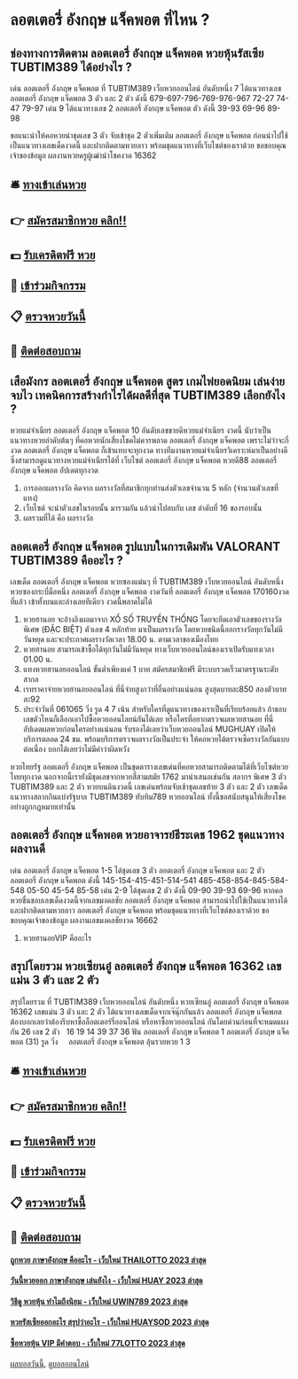 # ลอตเตอรี่ อังกฤษ แจ็คพอต ที่ไหน ?
## ช่องทางการติดตาม ลอตเตอรี่ อังกฤษ แจ็คพอต หวยหุ้นรัสเซีย TUBTIM389 ได้อย่างไร ?
เด่น ลอตเตอรี่ อังกฤษ แจ็คพอต ที่ TUBTIM389 เว็บหวยออนไลน์ อันดับหนึ่ง 7 ได้แนวทางเลข ลอตเตอรี่ อังกฤษ แจ็คพอต 3 ตัว และ 2 ตัว ดังนี้
679-697-796-769-976-967
72-27
74-47
79-97
เด่น 9 ได้แนวทางเลข 2 ลอตเตอรี่ อังกฤษ แจ็คพอต ตัว ดังนี้
39-93
69-96
89-98

ขอแนะนำให้คอหวยนำชุดเลข 3 ตัว จับเข้าชุด 2 ตัวเพิ่มเติม ลอตเตอรี่ อังกฤษ แจ็คพอต ก่อนนำไปใช้เป็นแนวทางเลขเด็ดงวดนี้ และฝากติดตามหวยลาว พร้อมชุดแนวทางที่เว็บไซต์ของเราด้วย
ขอขอบคุณเจ้าของข้อมูล
ผลงานหวยครูผู้เฒ่านำโชคงวด 16362

## 🛎 [ทางเข้าเล่นหวย](https://bit.ly/3BG5bNw)
## 👉 [สมัครสมาชิกหวย คลิก!!](https://bit.ly/3BG5bNw)
## 💵 [รับเครดิตฟรี หวย](https://bit.ly/3C3mvgS)
## 👑 [เข้าร่วมกิจกรรม](https://bit.ly/3C3mvgS)
## 📋 [ตรวจหวยวันนี้](https://bit.ly/3C3mvgS)
## 📱 [ติดต่อสอบถาม](https://bit.ly/3C3mvgS)

## เสือมังกร ลอตเตอรี่ อังกฤษ แจ็คพอต สูตร เกมไพ่ยอดนิยม เล่นง่ายจบไว เทคนิคการสร้างกำไรได้ผลดีที่สุด TUBTIM389 เลือกยังไง ?
หวยแม่จำเนียร ลอตเตอรี่ อังกฤษ แจ็คพอต 10 อันดับเลขขายดีหวยแม่จำเนียร งวดนี้ นับว่าเป็นแนวทางหวยลำดับต้นๆ ที่คอหวยนักเสี่ยงโชคไม่ควรพลาด ลอตเตอรี่ อังกฤษ แจ็คพอต เพราะไม่ว่าจะกี่งวด ลอตเตอรี่ อังกฤษ แจ็คพอต ก็เข้าแทบจะทุกงวด ทางทีมงานหวยแม่จำเนียรวิเคราะห์มาเป็นอย่างดี ซึ่งสามารถดูแนวทางหวยแม่จำเนียรได้ที่ เว็บไซต์ ลอตเตอรี่ อังกฤษ แจ็คพอต หวยดี88 ลอตเตอรี่ อังกฤษ แจ็คพอต อัปเดตทุกงวด
1. การออกผลรางวัล คิดจาก ผลรางวัลที่สมาชิกทุกท่านส่งตัวเลขจำนวน 5 หลัก (จำนวนตัวเลขที่แทง)
2. เว็บไซต์ จะนำตัวเลขในรอบนั้น มารวมกัน แล้วนำไปลบกับ เลข ลำดับที่ 16 ของรอบนั้น
3. ผลรวมที่ได้ คือ ผลรางวัล

## ลอตเตอรี่ อังกฤษ แจ็คพอต รูปแบบในการเดิมพัน VALORANT TUBTIM389 คืออะไร ?
เลขเด็ด ลอตเตอรี่ อังกฤษ แจ็คพอต หวยซองแม่นๆ ที่ TUBTIM389 เว็บหวยออนไลน์ อันดับหนึ่ง หวยซองกระบี่มือหนึ่ง ลอตเตอรี่ อังกฤษ แจ็คพอต งวดวันที่ ลอตเตอรี่ อังกฤษ แจ็คพอต 170160งวดที่แล้ว เข้าทั้งบนและล่างเลยทีเดียว งวดนี้พลาดไม่ได้
1. หวยฮานอย จะอ้างอิงผลมาจาก XỔ SỐ TRUYỀN THỐNG โดยจะยึดเอาตัวเลขของรางวัลพิเศษ (ĐẶC BIỆT) ตัวเลข 4 หลักท้าย มาเป็นผลรางวัล โดยหวยชนิดนี้ออกรางวัลทุกวันไม่มีวันหยุด และจะประกาศผลรางวัลเวลา 18.00 น. ตามเวลาของเมืองไทย
2. หวยฮานอย สามารถเข้าซื้อได้ทุกวันไม่มีวันหยุด ทางเว็บหวยออนไลน์ของเราเปิดรับแทงเวลา 01.00 น.
3. แทงหวยฮานอยออนไลน์ ขั้นต่ำเพียงแค่ 1 บาท สมัครสมาชิกฟรี มีระบบรวดเร็วมาตรฐานระดับสากล
4. เรทราคาจ่ายหวยฮานอยออนไลน์ ที่นี่จ่ายสูงกว่าที่อื่นอย่างแน่นอน สูงสุดบาทละ850 สองตัวบาทละ92
5. ประจำวันที่ 061065 วิ่ง รูด 4 7 เน้น สำหรับใครที่ดูแนวทางของเราเป็นที่เรียบร้อยแล้ว ถ้าชอบเลขตัวไหนก็เลือกเอาไปซื้อหวยออนไลยน์กันได้เลย หรือใครที่อยากตรวจผลหวยฮานอย ที่นี่อัปเดตผลหวยก่อนใครอย่างแน่นอน รับรองได้เลยว่าเว็บหวยออนไลน์ MUGHUAY เปิดให้บริการตลอด 24 ชม. พร้อมบริการตรวจผลรางวัลเป็นประจำ ให้คอหวยได้ตรวจเช็ครางวัลกันแบบต่อเนื่อง บอกได้เลยว่าไม่มีคำว่าผิดหวัง

หวยไทยรัฐ ลอตเตอรี่ อังกฤษ แจ็คพอต เป็นชุดตารางเลขเด่นที่คอหวยสามารถติดตามได้ที่เว็บไซต์หวยไทยทุกงวด นอกจากนี้เรายังมีชุดเลขจากหวยสี่สามสมัย 1762 มานำเสนอเช่นกัน สลากฯ พิเศษ 3 ตัว TUBTIM389 และ 2 ตัว หวยบนดินงวดนี้ เลขเด่นพร้อมจับเช้าชุดเลขท้าย 3 ตัว และ 2 ตัว เลขเด็ดแนวทางสลากกินแบ่งรัฐบาล TUBTIM389 ทับทิม789 หวยออนไลน์ ทั้งนี้ขอสนับสนุนให้เสี่ยงโชคอย่างถูกกฎหมายเท่านั้น

## ลอตเตอรี่ อังกฤษ แจ็คพอต หวยอาจารย์ธีระเดช 1962 ชุดแนวทางผลงานดี
เด่น ลอตเตอรี่ อังกฤษ แจ็คพอต 1-5 ได้ชุดเลข 3 ตัว ลอตเตอรี่ อังกฤษ แจ็คพอต และ 2 ตัว ลอตเตอรี่ อังกฤษ แจ็คพอต ดังนี้
145-154-415-451-514-541
485-458-854-845-584-548
05-50
45-54
85-58
เด่น 2-9 ได้ชุดเลข 2 ตัว ดังนี้
09-90
39-93
69-96
หากคอหวยชื่นชอบเลขเด็ดงวดนี้จากเลขมงคลชัย ลอตเตอรี่ อังกฤษ แจ็คพอต สามารถนำไปใช้เป็นแนวทางได้ และฝากติดตามหวยลาว ลอตเตอรี่ อังกฤษ แจ็คพอต พร้อมชุดแนวทางที่เว็บไซต์ของเราด้วย
ขอขอบคุณเจ้าของข้อมูล
ผลงานเลขมงคลชัยงวด 16662

1. หวยฮานอยVIP คืออะไร

## สรุปโดยรวม หวยเซียนอู๋ ลอตเตอรี่ อังกฤษ แจ็คพอต 16362 เลขแม่น 3 ตัว และ 2 ตัว
สรุปโดยรวม ที่ TUBTIM389 เว็บหวยออนไลน์ อันดับหนึ่ง หวยเซียนอู๋ ลอตเตอรี่ อังกฤษ แจ็คพอต 16362 เลขแม่น 3 ตัว และ 2 ตัว ได้แนวทางเลขเด็ดจากเจ๊นุ๊กกันแล้ว ลอตเตอรี่ อังกฤษ แจ็คพอต ต้องบอกเลยว่าต้องรีบหาซื้อล็อตเตอร์รี่ออนไลน์ หรือหาซื้อหวยออนไลน์ กันโดยด่วนก่อนที่จะหมดแผง
กัน 26
เลข 2 ตัว   16 19 14 39 37 36
ฟัน ลอตเตอรี่ อังกฤษ แจ็คพอต 1 ลอตเตอรี่ อังกฤษ แจ็คพอต (31)
รูด วิ่ง     ลอตเตอรี่ อังกฤษ แจ็คพอต ลุ้นรวยหวย 1 3

## 🛎 [ทางเข้าเล่นหวย](https://bit.ly/3BG5bNw)
## 👉 [สมัครสมาชิกหวย คลิก!!](https://bit.ly/3BG5bNw)
## 💵 [รับเครดิตฟรี หวย](https://bit.ly/3C3mvgS)
## 👑 [เข้าร่วมกิจกรรม](https://bit.ly/3C3mvgS)
## 📋 [ตรวจหวยวันนี้](https://bit.ly/3C3mvgS)
## 📱 [ติดต่อสอบถาม](https://bit.ly/3C3mvgS)

#### [ถูกหวย ภาษาอังกฤษ คืออะไร - เว็บใหม่ THAILOTTO 2023 ล่าสุด](https://atom.io/themes/ถูกหวย%20ภาษาอังกฤษ%20คืออะไร%20-%20เว็บใหม่%20thailotto%202023%20ล่าสุด)
#### [วันนี้หวยออก ภาษาอังกฤษ เล่นยังไง - เว็บใหม่ HUAY 2023 ล่าสุด](https://atom.io/themes/วันนี้หวยออก%20ภาษาอังกฤษ%20เล่นยังไง%20-%20เว็บใหม่%20huay%202023%20ล่าสุด)
#### [วิธีดู หวยหุ้น ทำไมถึงนิยม - เว็บใหม่ UWIN789 2023 ล่าสุด](https://atom.io/themes/วิธีดู%20หวยหุ้น%20ทำไมถึงนิยม%20-%20เว็บใหม่%20uwin789%202023%20ล่าสุด)
#### [หวยรัสเซียออกอะไร สรุปว่าอะไร - เว็บใหม่ HUAYSOD 2023 ล่าสุด](https://atom.io/themes/หวยรัสเซียออกอะไร%20สรุปว่าอะไร%20-%20เว็บใหม่%20huaysod%202023%20ล่าสุด)
#### [ซื้อหวยหุ้น VIP มีคำตอบ - เว็บใหม่ 77LOTTO 2023 ล่าสุด](https://atom.io/themes/ซื้อหวยหุ้น%20vip%20มีคำตอบ%20-%20เว็บใหม่%2077lotto%202023%20ล่าสุด)

[ผลบอลวันนี้](https://siamsport.tv "ผลบอลวันนี้"), [ดูบอลออนไลน์](https://siamsport.tv/ดูบอลสด "ดูบอลออนไลน์")